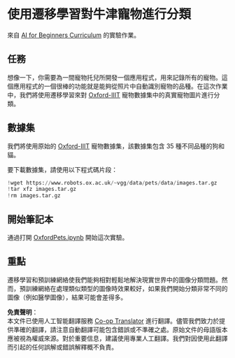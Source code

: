 <!--
CO_OP_TRANSLATOR_METADATA:
{
  "original_hash": "7765935c35fcee69b9fe2d0cfd6963e2",
  "translation_date": "2025-08-24T22:03:37+00:00",
  "source_file": "lessons/4-ComputerVision/08-TransferLearning/lab/README.md",
  "language_code": "hk"
}
-->
# 使用遷移學習對牛津寵物進行分類

來自 [AI for Beginners Curriculum](https://github.com/microsoft/ai-for-beginners) 的實驗作業。

## 任務

想像一下，你需要為一間寵物托兒所開發一個應用程式，用來記錄所有的寵物。這個應用程式的一個很棒的功能就是能夠從照片中自動識別寵物的品種。在這次作業中，我們將使用遷移學習來對 [Oxford-IIIT](https://www.robots.ox.ac.uk/~vgg/data/pets/) 寵物數據集中的真實寵物圖片進行分類。

## 數據集

我們將使用原始的 [Oxford-IIIT](https://www.robots.ox.ac.uk/~vgg/data/pets/) 寵物數據集，該數據集包含 35 種不同品種的狗和貓。

要下載數據集，請使用以下程式碼片段：

```python
!wget https://www.robots.ox.ac.uk/~vgg/data/pets/data/images.tar.gz
!tar xfz images.tar.gz
!rm images.tar.gz
```

## 開始筆記本

通過打開 [OxfordPets.ipynb](../../../../../../lessons/4-ComputerVision/08-TransferLearning/lab/OxfordPets.ipynb) 開始這次實驗。

## 重點

遷移學習和預訓練網絡使我們能夠相對輕鬆地解決現實世界中的圖像分類問題。然而，預訓練網絡在處理類似類型的圖像時效果較好，如果我們開始分類非常不同的圖像（例如醫學圖像），結果可能會差得多。

**免責聲明**：  
本文件已使用人工智能翻譯服務 [Co-op Translator](https://github.com/Azure/co-op-translator) 進行翻譯。儘管我們致力於提供準確的翻譯，請注意自動翻譯可能包含錯誤或不準確之處。原始文件的母語版本應被視為權威來源。對於重要信息，建議使用專業人工翻譯。我們對因使用此翻譯而引起的任何誤解或錯誤解釋概不負責。